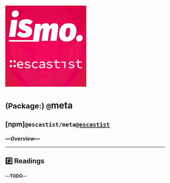 ![– escastist –](https://raw.githubusercontent.com/ismo-js/escastist/master/var/ismo-escastist-icon.256.png)

# <small>(Package:)</small> `@`meta
## [npm]`@escastist/meta`[`@escastist`](https://www.npmjs.com/package/@escastist/meta)
### —*Overview*—
---

## :hash: Readings
—**TODO**—